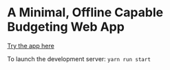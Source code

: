 # A Minimal, Offline Capable Budgeting Web App

[Try the app here](https://tomcumming.github.io/budget/)

To launch the development server: `yarn run start`
